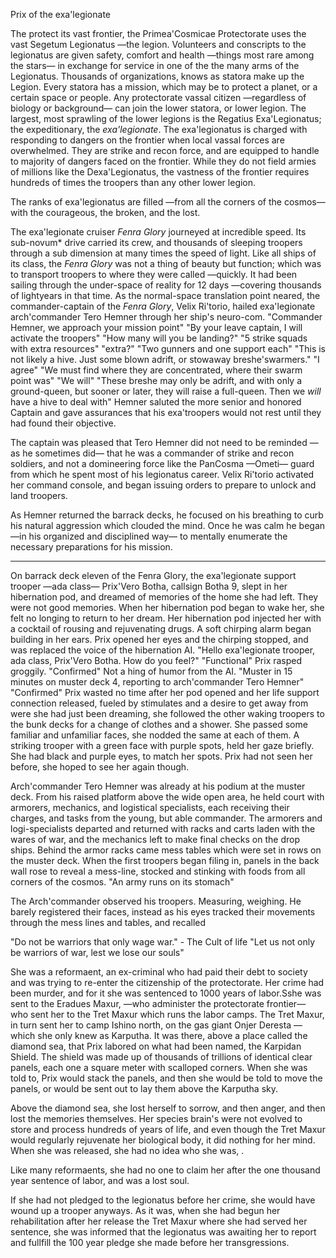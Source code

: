 Prix of the exa'legionate

The protect its vast frontier, the Primea'Cosmicae Protectorate uses the vast Segetum Legionatus —the legion. Volunteers and conscripts to the legionatus are given safety, comfort and health —things most rare among the stars— in exchange for service in one of the the many arms of the Legionatus. Thousands of organizations, knows as statora make up the Legion. Every statora has a mission, which may be to protect a planet, or a certain space or people. Any protectorate vassal citizen —regardless of biology or background— can join the lower statora, or lower legion. The largest, most sprawling of the lower legions is the Regatius Exa'Legionatus; the expeditionary, the _exa'legionate_. The exa'legionatus is charged with responding to dangers on the frontier when local vassal forces are overwhelmed. They are strike and recon force, and are equipped to handle to majority of dangers faced on the frontier. While they do not field armies of millions like the Dexa'Legionatus, the vastness of the frontier requires hundreds of times the troopers than any other lower legion.

The ranks of exa'legionatus are filled —from all the corners of the cosmos— with the courageous, the broken, and the lost.

The exa'legionate cruiser _Fenra Glory_ journeyed at incredible speed. Its sub-novum* drive carried its crew, and thousands of sleeping troopers through a sub dimension at many times the speed of light. Like all ships of its class, the _Fenra Glory_ was not a thing of beauty but function; which was to transport troopers to where they were called —quickly. It had been sailing through the under-space of reality for 12 days —covering thousands of lightyears in that time. As the normal-space translation point neared, the commander-captain of the _Fenra Glory_, Velix Ri'torio, hailed exa'legionate arch'commander Tero Hemner through her ship's neuro-com.
"Commander Hemner, we approach your mission point"
"By your leave captain, I will activate the troopers"
"How many will you be landing?"
"5 strike squads with extra resources"
"extra?"
"Two gunners and one support each"
"This is not likely a hive. Just some blown adrift, or stowaway breshe'swarmers."
"I agree"
"We must find where they are concentrated, where their swarm point was"
"We will"
"These breshe may only be adrift, and with only a ground-queen, but sooner or later, they will raise a full-queen. Then we _will_ have a hive to deal with"
Hemner saluted the more senior and honored Captain and gave assurances that his exa'troopers would not rest until they had found their objective.

The captain was pleased that Tero Hemner did not need to be reminded —as he sometimes did— that he was a commander of strike and recon soldiers, and not a domineering force like the PanCosma —Ometi— guard from which he spent most of his legionatus career. Velix Ri'torio activated her command console, and began issuing orders to prepare to unlock and land troopers.

As Hemner returned the barrack decks, he focused on his breathing to curb his natural aggression which clouded the mind. Once he was calm he began —in his organized and disciplined way— to mentally enumerate the necessary preparations for his mission.

--------------------------

On barrack deck eleven of the Fenra Glory, the exa'legionate support trooper —ada class— Prix'Vero Botha, callsign Botha 9, slept in her hibernation pod, and dreamed of memories of the home she had left. They were not good memories. When her hibernation pod began to wake her, she felt no longing to return to her dream. Her hibernation pod injected her with a cocktail of rousing and rejuvenating drugs. A soft chirping alarm began building in her ears. Prix opened her eyes and the chirping stopped, and was replaced the voice of the hibernation AI. "Hello exa'legionate trooper, ada class, Prix'Vero Botha. How do you feel?"
"Functional" Prix rasped groggily.
"Confirmed" Not a hing of humor from the AI. "Muster in 15 minutes on muster deck 4, reporting to arch'commander Tero Hemner"
"Confirmed"
Prix wasted no time after her pod opened and her life support connection released, fueled by stimulates and a desire to get away from were she had just been dreaming, she followed the other waking troopers to the bunk decks for a change of clothes and a shower. She passed some familiar and unfamiliar faces, she nodded the same at each of them. A striking trooper with a green face with purple spots, held her gaze briefly. She had black and purple eyes, to match her spots. Prix had not seen her before, she hoped to see her again though.

Arch'commander Tero Hemner was already at his podium at the muster deck. From his raised platform above the wide open area, he held court with armorers, mechanics, and logistical specialists, each receiving their charges, and tasks from the young, but able commander. The armorers and logi-specialists departed and returned with racks and carts laden with the wares of war, and the mechanics left to make final checks on the drop ships. Behind the armor racks came mess tables which were set in rows on the muster deck. When the first troopers began filing in, panels in the back wall rose to reveal a mess-line, stocked and stinking with foods from all corners of the cosmos. "An army runs on its stomach"

The Arch'commander observed his troopers. Measuring, weighing. He barely registered their faces, instead as his eyes tracked their movements through the mess lines and tables, and recalled




"Do not be warriors that only wage war." - The Cult of life
"Let us not only be warriors of war, lest we lose our souls"














She was a reformaent, an ex-criminal who had paid their debt to society and was trying to re-enter the citizenship of the protectorate. Her crime had been murder, and for it she was sentenced to 1000 years of labor.Sshe was sent to the Eradues Maxur, —who administer the protectorate frontier— who sent her to the Tret Maxur which runs the labor camps. The Tret Maxur, in turn sent her to camp Ishino north, on the gas giant Onjer Deresta —which she only knew as Karputha. It was there, above a place called the diamond sea, that Prix labored on what had been named, the Karpidan Shield. The shield was made up of thousands of trillions of identical clear panels, each one a square meter with scalloped corners. When she was told to, Prix would stack the panels, and then she would be told to move the panels, or would be sent out to lay them above the Karputha sky.

Above the diamond sea, she lost herself to sorrow, and then anger, and then lost the memories themselves. Her species brain's were not evolved to store and process hundreds of years of life, and even though the Tret Maxur would regularly rejuvenate her biological body, it did nothing for her mind. When she was released, she had no idea who she was, .


Like many reformaents, she had no one to claim her after the one thousand year sentence of labor, and was a lost soul.

If she had not pledged to the legionatus before her crime, she would have wound up a trooper anyways. As it was, when she had begun her rehabilitation after her release the Tret Maxur where she had served her sentence, she was informed that the legionatus was awaiting her to report and fullfill the 100 year pledge she made before her transgressions.
